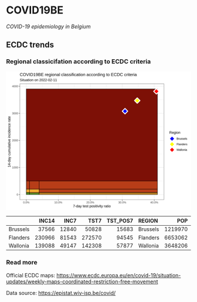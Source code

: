 
# COVID19BE

*COVID-19 epidemiology in Belgium*

## ECDC trends

### Regional classicifation according to ECDC criteria

![](COVID9BE-ecdc-trend.png)

|          |  INC14 |  INC7 |   TST7 | TST\_POS7 | REGION   |     POP | INC14\_RT |       PR7 |          GR |
| :------- | -----: | ----: | -----: | --------: | :------- | ------: | --------: | --------: | ----------: |
| Brussels |  37566 | 12840 |  50828 |     15683 | Brussels | 1219970 |  3079.256 | 0.3085504 | \-0.4807086 |
| Flanders | 230966 | 81543 | 272570 |     94545 | Flanders | 6653062 |  3471.574 | 0.3468650 | \-0.4542808 |
| Wallonia | 139088 | 49147 | 142308 |     57877 | Wallonia | 3648206 |  3812.504 | 0.4067024 | \-0.4535640 |

### Read more

Official ECDC maps:
<https://www.ecdc.europa.eu/en/covid-19/situation-updates/weekly-maps-coordinated-restriction-free-movement>

Data source: <https://epistat.wiv-isp.be/covid/>
